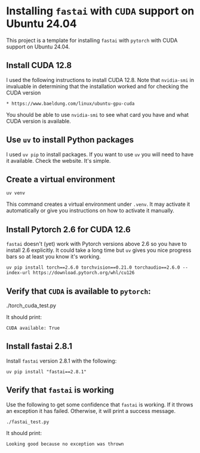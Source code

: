 # Installing `fastai` with `CUDA` support on Ubuntu 24.04

This project is a template for installing `fastai` with `pytorch` with CUDA
support on Ubuntu 24.04.

## Install CUDA 12.8

I used the following instructions to install CUDA 12.8. Note that `nvidia-smi`
in invaluable in determining that the installation worked and for checking
the CUDA version

    * https://www.baeldung.com/linux/ubuntu-gpu-cuda

You should be able to use `nvidia-smi` to see what card you have and what
CUDA version is available.

## Use `uv` to install Python packages

I used `uv pip` to install packages. If you want to use `uv` you will need to
have it available. Check the website. It's simple.

## Create a virtual environment

```
uv venv
```
This command creates a virtual environment under `.venv`. It may activate it
automatically or give you instructions on how to activate it manually.

## Install Pytorch 2.6 for CUDA 12.6

`fastai` doesn't (yet) work with Pytorch versions above 2.6 so you have to
install 2.6 explicitly. It could take a long time but `uv` gives you nice
progress bars so at least you know it's working.

```
uv pip install torch==2.6.0 torchvision==0.21.0 torchaudio==2.6.0 --index-url https://download.pytorch.org/whl/cu126
```

## Verify that `CUDA` is available to `pytorch`:

./torch_cuda_test.py

It should print:
```
CUDA available: True
```

## Install fastai 2.8.1

Install `fastai` version 2.8.1 with the following:

```
uv pip install "fastai==2.8.1"
```

## Verify that `fastai` is working

Use the following to get some confidence that `fastai` is working. If it throws
an exception it has failed. Otherwise, it will print a success message.

```
./fastai_test.py
```

It should print:
```
Looking good because no exception was thrown
```
